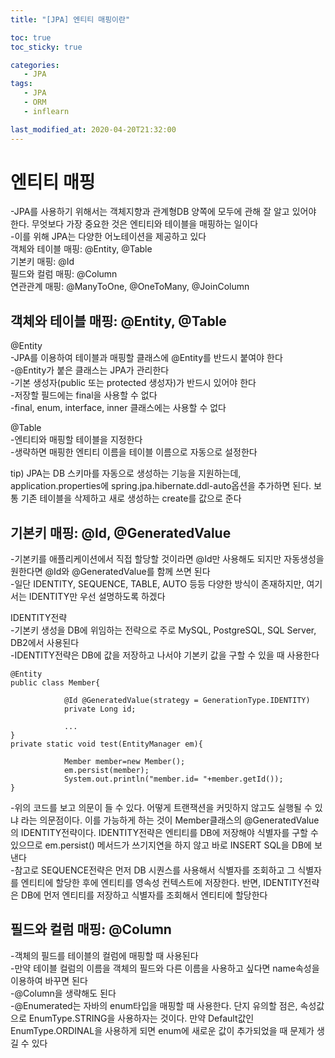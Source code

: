 ```yaml
---
title: "[JPA] 엔티티 매핑이란"

toc: true
toc_sticky: true

categories:
   - JPA
tags:
   - JPA
   - ORM
   - inflearn

last_modified_at: 2020-04-20T21:32:00
---
```


# 엔티티 매핑

-JPA를 사용하기 위해서는 객체지향과 관계형DB 양쪽에 모두에 관해 잘 알고 있어야 한다. 무엇보다 가장 중요한 것은 엔티티와 테이블을 매핑하는 일이다  
-이를 위해 JPA는 다양한 어노테이션을 제공하고 있다  
객체와 테이블 매핑: @Entity, @Table  
기본키 매핑: @Id  
필드와 컬럼 매핑: @Column  
연관관계 매핑: @ManyToOne, @OneToMany, @JoinColumn  

## 객체와 테이블 매핑: @Entity, @Table

@Entity  
-JPA를 이용하여 테이블과 매핑할 클래스에 @Entity를 반드시 붙여야 한다  
-@Entity가 붙은 클래스는 JPA가 관리한다  
-기본 생성자(public 또는 protected 생성자)가 반드시 있어야 한다  
-저장할 필드에는 final을 사용할 수 없다  
-final, enum, interface, inner 클래스에는 사용할 수 없다  

@Table  
-엔티티와 매핑할 테이블을 지정한다  
-생략하면 매핑한 엔티티 이름을 테이블 이름으로 자동으로 설정한다  

tip) JPA는 DB 스키마를 자동으로 생성하는 기능을 지원하는데, application.properties에 spring.jpa.hibernate.ddl-auto옵션을 추가하면 된다. 보통 기존 테이블을 삭제하고 새로 생성하는 create를 값으로 준다  

## 기본키 매핑: @Id, @GeneratedValue

-기본키를 애플리케이션에서 직접 할당할 것이라면 @Id만 사용해도 되지만 자동생성을 원한다면 @Id와 @GeneratedValue를 함께 쓰면 된다  
-일단 IDENTITY, SEQUENCE, TABLE, AUTO 등등 다양한 방식이 존재하지만, 여기서는 IDENTITY만 우선 설명하도록 하겠다  

IDENTITY전략  
-기본키 생성을 DB에 위임하는 전략으로 주로 MySQL, PostgreSQL, SQL Server, DB2에서 사용된다  
-IDENTITY전략은 DB에 값을 저장하고 나서야 기본키 값을 구할 수 있을 때 사용한다  

    @Entity
    public class Member{
    
    			@Id @GeneratedValue(strategy = GenerationType.IDENTITY)
    			private Long id;
    
    			...
    }
    private static void test(EntityManager em){
    
    			Member member=new Member();
    			em.persist(member);
    			System.out.println("member.id= "+member.getId());
    }

-위의 코드를 보고 의문이 들 수 있다. 어떻게 트랜잭션을 커밋하지 않고도 실행될 수 있냐 라는 의문점이다. 이를 가능하게 하는 것이 Member클래스의 @GeneratedValue의 IDENTITY전략이다. IDENTITY전략은 엔티티를 DB에 저장해야 식별자를 구할 수 있으므로 em.persist() 메서드가 쓰기지연을 하지 않고 바로 INSERT SQL을 DB에 보낸다  
-참고로 SEQUENCE전략은 먼저 DB 시퀀스를 사용해서 식별자를 조회하고 그 식별자를 엔티티에 할당한 후에 엔티티를 영속성 컨텍스트에 저장한다. 반면, IDENTITY전략은 DB에 먼저 엔티티를 저장하고 식별자를 조회해서 엔티티에 할당한다  

## 필드와 컬럼 매핑: @Column

-객체의 필드를 테이블의 컬럼에 매핑할 때 사용된다  
-만약 테이블 컬럼의 이름을 객체의 필드와 다른 이름을 사용하고 싶다면 name속성을 이용하여 바꾸면 된다  
-@Column을 생략해도 된다  
-@Enumerated는 자바의 enum타입을 매핑할 때 사용한다. 단지 유의할 점은, 속성값으로 EnumType.STRING을 사용하자는 것이다. 만약 Default값인 EnumType.ORDINAL을 사용하게 되면 enum에 새로운 값이 추가되었을 때 문제가 생길 수 있다
